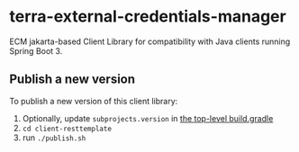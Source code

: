 # terra-external-credentials-manager
ECM jakarta-based Client Library for compatibility with Java clients running Spring Boot 3.

## Publish a new version
To publish a new version of this client library:

1. Optionally, update `subprojects.version` in [the top-level build.gradle](../build.gradle)
2. `cd client-resttemplate`
3. run `./publish.sh`

